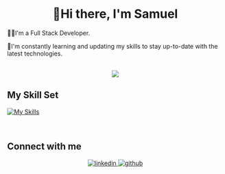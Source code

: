 # <div align="center">👋Hi there, I'm Samuel </div>  

  👨‍💻I'm a Full Stack Developer.

  
  🔭I'm constantly learning and updating my skills to stay up-to-date with the latest technologies.   

<br/>
<div align="center"><img src="https://github-readme-stats.vercel.app/api/top-langs/?username=samugem&hide_border=true&layout=compact" align="center" /></div>  


## My Skill Set  
 [![My Skills](https://skillicons.dev/icons?i=js,html,css,sass,ts,react,nodejs,express,python,php,wordpress,prisma,mongodb,mysql,linux,docker,nginx,git,postman)](https://skillicons.dev)

<br/>  


## Connect with me  
<div align="center">
<a href="https://linkedin.com/in/samuelgemmell" target="_blank">
<img src=https://img.shields.io/badge/linkedin-%231E77B5.svg?&style=for-the-badge&logo=linkedin&logoColor=white alt=linkedin style="margin-bottom: 5px;" />
</a>
<a href="https://github.com/samugem " target="_blank">
<img src=https://img.shields.io/badge/github-%2324292e.svg?&style=for-the-badge&logo=github&logoColor=white alt=github style="margin-bottom: 5px;" />
</a>  
</div>  
  

<br/>  








<!--
**samugem/samugem** is a ✨ _special_ ✨ repository because its `README.md` (this file) appears on your GitHub profile.

Here are some ideas to get you started:

- 🔭 I’m currently working on ...
- 🌱 I’m currently learning ...
- 👯 I’m looking to collaborate on ...
- 🤔 I’m looking for help with ...
- 💬 Ask me about ...
- 📫 How to reach me: ...
- 😄 Pronouns: ...
- ⚡ Fun fact: ...
-->
